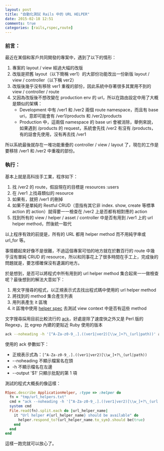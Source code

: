 ```yaml
---
layout: post
title: "自動化測試 Rails 中的 URL HELPER"
date: 2015-02-18 12:51
comments: true
categories: [rails,rspec,route]
---
```


### 前言：

最近在某個和客戶共同開發的專案中，遇到了以下的情形：

1.	專案的 layout / view 經過大幅的改版
1.	改版是把舊 layout（以下簡稱 ver1）的大部份功能改出一份新版 layout / view / controller（以下稱 ver2）
1.	改版後幾乎沒有移除 ver1 重複的部份，因此系統中存著很多其實用不到的 view / controller / route
1.	又因為改版後不想改變在 production env 的 url，所以在路由設定中用了大概是類似的架構：
	-	Development 中有 /ver1 和 /ver2 兩個 route namespace，而且有 base uri，意即可能會有 /ver1/products 和 /ver2/products
	-	Production 中，這兩個 namespace 的 base uri 會被消除，舉例來說，如果遇到 /products 的 request，系統會先找 /ver2 有沒有 /products，有的話會先使用，沒有再去找 /ver1

所以系統最後就存在一堆功能重疊的 controller / view / layout 了，現在的工作是要移除 /ver1 和 /ver2 中重複的部份。

### 執行：

基本上就是高科技手工業，程序如下：

1.	找 /ver2 的 route，假設現在的目標是 resources :users
1.	在 /ver1 上找尋類似的 resource
1.	如果有，就把 /ver1 的刪掉
1.	如果不是單純的 Restful CRUD（意指有其它非 index. show, create 等標準 action 的 action）就得要一一檢查在 /ver2 上是否都有相對應的 action
1.	找到所有的 view / helper / asset / controller 中是否有用到 /ver1 上的 url helper method，然後統一取代

以上程序有效的前提是，所有的 URL 都用 helper method 而不用純字串或 url_for 等。

事情聽起來好像不是很難，不過這個專案可怕的地方就在於數百行的 route 中幾乎沒有單純 CRUD 的 resource，所以和同事花上了很多時間在手工上，完成後的問題就是，要怎樣確保沒有遺漏的地方。

於是想到，是否可以將程式中所有用到的 url helper method 集合起來一一做檢查呢？最後想到的解法大意如下：

1.	用文字搜尋的程式，以正規表示式去找出程式碼中使用的 url helper method
1.	將找到的 method 集合產生列表
1.	用列表產生 it 區塊
1.	it 區塊中使用 [helper spec](https://www.relishapp.com/rspec/rspec-rails/v/2-4/docs/helper-specs/helper-spec) 去測試 view context 中是否有這些 method

文字搜尋採用目前比較流行的 [ack](http://beyondgrep.com/)，好處是除了速度快之外又是 Perl 版的 Regexp，比 egrep 內建的更貼近 Ruby 使用的版本

```bash
ack --noheading -h '[^A-Za-z0-9_.].((ver1|ver2)[\\w_]+?\_(url|path))' app/ --output '$1' | sort | uniq
```

使用的 ack 參數如下：

*	正規表示式為：```[^A-Za-z0-9_.].((ver1|ver2)[\\w_]+?\_(url|path))```
*	--noheading 不顯示檔案名在頭
*	-h 不顯示檔名在左邊
*	--output '$1' 只顯示批配的第 1 項

測試的程式大概長的像這樣：

```ruby
RSpec.describe ApplicationHelper, :type => :helper do
  fn = "tmp/url_helpers.txt"
  cmd = "ack --noheading -h '[^A-Za-z0-9_.].((ver1|ver2)[\\w_]+?\_(url|path))' app/ --output '$1' | sort | uniq > #{fn}"
  system cmd
  File.read(fn).split.each do |url_helper_name|
    it "Url helper #{url_helper_name} should be available" do
      helper.respond_to?(url_helper_name.to_sym).should be(true)
    end
  end
end
```

這樣一跑完就可以放心了。